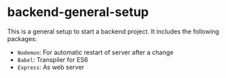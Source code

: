 # backend-general-setup
This is a general setup to start a backend project. It includes the following packages:

- `Nodemon`: For automatic restart of server after a change
- `Babel`: Transpiler for ES6
- `Express`: As web server
